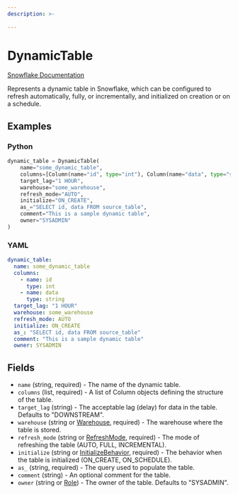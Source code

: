 ```yaml
---
description: >-
  
---
```


# DynamicTable

[Snowflake Documentation](https://docs.snowflake.com/en/sql-reference/sql/create-dynamic-table)

Represents a dynamic table in Snowflake, which can be configured to refresh automatically,
fully, or incrementally, and initialized on creation or on a schedule.

## Examples

### Python

```python
dynamic_table = DynamicTable(
    name="some_dynamic_table",
    columns=[Column(name="id", type="int"), Column(name="data", type="string")],
    target_lag="1 HOUR",
    warehouse="some_warehouse",
    refresh_mode="AUTO",
    initialize="ON_CREATE",
    as_="SELECT id, data FROM source_table",
    comment="This is a sample dynamic table",
    owner="SYSADMIN"
)
```

### YAML

```yaml
dynamic_table:
  name: some_dynamic_table
  columns:
    - name: id
      type: int
    - name: data
      type: string
  target_lag: "1 HOUR"
  warehouse: some_warehouse
  refresh_mode: AUTO
  initialize: ON_CREATE
  as_: "SELECT id, data FROM source_table"
  comment: "This is a sample dynamic table"
  owner: SYSADMIN
```

## Fields

* `name` (string, required) - The name of the dynamic table.
* `columns` (list, required) - A list of Column objects defining the structure of the table.
* `target_lag` (string) - The acceptable lag (delay) for data in the table. Defaults to "DOWNSTREAM".
* `warehouse` (string or [Warehouse](warehouse.md), required) - The warehouse where the table is stored.
* `refresh_mode` (string or [RefreshMode](refresh_mode.md), required) - The mode of refreshing the table (AUTO, FULL, INCREMENTAL).
* `initialize` (string or [InitializeBehavior](initialize_behavior.md), required) - The behavior when the table is initialized (ON_CREATE, ON_SCHEDULE).
* `as_` (string, required) - The query used to populate the table.
* `comment` (string) - An optional comment for the table.
* `owner` (string or [Role](role.md)) - The owner of the table. Defaults to "SYSADMIN".


